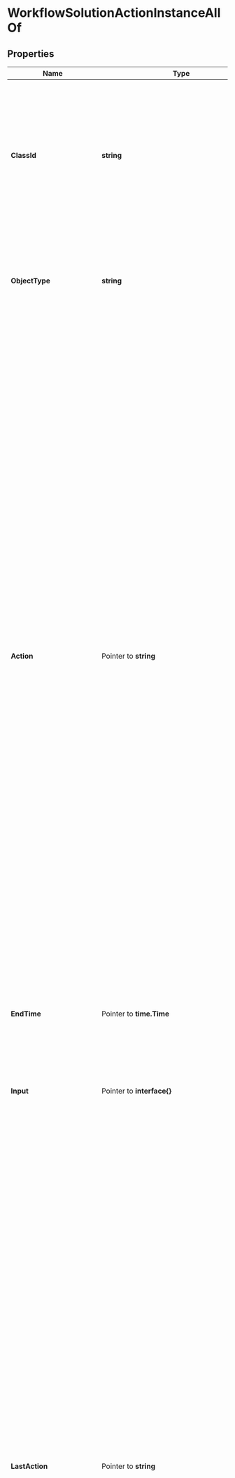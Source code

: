 # WorkflowSolutionActionInstanceAllOf

## Properties

Name | Type | Description | Notes
------------ | ------------- | ------------- | -------------
**ClassId** | **string** | The fully-qualified name of the instantiated, concrete type. This property is used as a discriminator to identify the type of the payload when marshaling and unmarshaling data. | [default to "workflow.SolutionActionInstance"]
**ObjectType** | **string** | The fully-qualified name of the instantiated, concrete type. The value should be the same as the &#39;ClassId&#39; property. | [default to "workflow.SolutionActionInstance"]
**Action** | Pointer to **string** | Name of the action that needs to be performed on the solution instance. * &#x60;None&#x60; - No action is set, this is the default value for action field. * &#x60;Validate&#x60; - Validation the action instance inputs and run the validation workflows. * &#x60;Start&#x60; - Start a new execution of the action instance. * &#x60;Retry&#x60; - Retry the solution action instance from the beginning. * &#x60;RetryFailed&#x60; - Retry the workflow that has failed from the failure point. * &#x60;Cancel&#x60; - Cancel the core workflow that is in running or waiting state. This action can be used when the workflows are stuck and not progressing. * &#x60;Stop&#x60; - Stop the action instance which is in progress and didn&#39;t complete successfully. Use this action to clear the state and then delete the action instance. A completed action cannot be stopped. | [optional] [default to "None"]
**EndTime** | Pointer to **time.Time** | The time when the action was stopped or completed execution last time. | [optional] [readonly] 
**Input** | Pointer to **interface{}** | Inputs for a solution action and the format is specified by input definition of the solution action definition. | [optional] 
**LastAction** | Pointer to **string** | The last action that was issued on the action definition workflows is saved in this property. * &#x60;None&#x60; - No action is set, this is the default value for action field. * &#x60;Validate&#x60; - Validation the action instance inputs and run the validation workflows. * &#x60;Start&#x60; - Start a new execution of the action instance. * &#x60;Retry&#x60; - Retry the solution action instance from the beginning. * &#x60;RetryFailed&#x60; - Retry the workflow that has failed from the failure point. * &#x60;Cancel&#x60; - Cancel the core workflow that is in running or waiting state. This action can be used when the workflows are stuck and not progressing. * &#x60;Stop&#x60; - Stop the action instance which is in progress and didn&#39;t complete successfully. Use this action to clear the state and then delete the action instance. A completed action cannot be stopped. | [optional] [readonly] [default to "None"]
**Name** | Pointer to **string** | Name for the action instance is created in the system by appending name of the solution instance to the name of the action definition. | [optional] [readonly] 
**StartTime** | Pointer to **time.Time** | The time when the action was started for execution last time. | [optional] [readonly] 
**Status** | Pointer to **string** | State of the solution action instance. * &#x60;NotStarted&#x60; - Solution action is not yet started and it is in a draft mode. A solution action instance can be deleted in this state. * &#x60;Validating&#x60; - A validate action has been triggered on the action and until it completes the start action cannot be issued. * &#x60;InProgress&#x60; - An action is in progress and until that action has reached a final state, another action cannot be started. * &#x60;Failed&#x60; - The action on the solution failed and can be retried. * &#x60;Completed&#x60; - The action on the solution completed successfully. * &#x60;Stopping&#x60; - The stop action is running on the action instance. | [optional] [readonly] [default to "NotStarted"]
**ActionWorkflowInfo** | Pointer to [**WorkflowWorkflowInfoRelationship**](workflow.WorkflowInfo.Relationship.md) |  | [optional] 
**SolutionActionDefinition** | Pointer to [**WorkflowSolutionActionDefinitionRelationship**](workflow.SolutionActionDefinition.Relationship.md) |  | [optional] 
**SolutionDefinition** | Pointer to [**WorkflowSolutionDefinitionRelationship**](workflow.SolutionDefinition.Relationship.md) |  | [optional] 
**SolutionInstance** | Pointer to [**WorkflowSolutionInstanceRelationship**](workflow.SolutionInstance.Relationship.md) |  | [optional] 
**StopWorkflowInfo** | Pointer to [**WorkflowWorkflowInfoRelationship**](workflow.WorkflowInfo.Relationship.md) |  | [optional] 
**ValidationWorkflowInfo** | Pointer to [**WorkflowWorkflowInfoRelationship**](workflow.WorkflowInfo.Relationship.md) |  | [optional] 

## Methods

### NewWorkflowSolutionActionInstanceAllOf

`func NewWorkflowSolutionActionInstanceAllOf(classId string, objectType string, ) *WorkflowSolutionActionInstanceAllOf`

NewWorkflowSolutionActionInstanceAllOf instantiates a new WorkflowSolutionActionInstanceAllOf object
This constructor will assign default values to properties that have it defined,
and makes sure properties required by API are set, but the set of arguments
will change when the set of required properties is changed

### NewWorkflowSolutionActionInstanceAllOfWithDefaults

`func NewWorkflowSolutionActionInstanceAllOfWithDefaults() *WorkflowSolutionActionInstanceAllOf`

NewWorkflowSolutionActionInstanceAllOfWithDefaults instantiates a new WorkflowSolutionActionInstanceAllOf object
This constructor will only assign default values to properties that have it defined,
but it doesn't guarantee that properties required by API are set

### GetClassId

`func (o *WorkflowSolutionActionInstanceAllOf) GetClassId() string`

GetClassId returns the ClassId field if non-nil, zero value otherwise.

### GetClassIdOk

`func (o *WorkflowSolutionActionInstanceAllOf) GetClassIdOk() (*string, bool)`

GetClassIdOk returns a tuple with the ClassId field if it's non-nil, zero value otherwise
and a boolean to check if the value has been set.

### SetClassId

`func (o *WorkflowSolutionActionInstanceAllOf) SetClassId(v string)`

SetClassId sets ClassId field to given value.


### GetObjectType

`func (o *WorkflowSolutionActionInstanceAllOf) GetObjectType() string`

GetObjectType returns the ObjectType field if non-nil, zero value otherwise.

### GetObjectTypeOk

`func (o *WorkflowSolutionActionInstanceAllOf) GetObjectTypeOk() (*string, bool)`

GetObjectTypeOk returns a tuple with the ObjectType field if it's non-nil, zero value otherwise
and a boolean to check if the value has been set.

### SetObjectType

`func (o *WorkflowSolutionActionInstanceAllOf) SetObjectType(v string)`

SetObjectType sets ObjectType field to given value.


### GetAction

`func (o *WorkflowSolutionActionInstanceAllOf) GetAction() string`

GetAction returns the Action field if non-nil, zero value otherwise.

### GetActionOk

`func (o *WorkflowSolutionActionInstanceAllOf) GetActionOk() (*string, bool)`

GetActionOk returns a tuple with the Action field if it's non-nil, zero value otherwise
and a boolean to check if the value has been set.

### SetAction

`func (o *WorkflowSolutionActionInstanceAllOf) SetAction(v string)`

SetAction sets Action field to given value.

### HasAction

`func (o *WorkflowSolutionActionInstanceAllOf) HasAction() bool`

HasAction returns a boolean if a field has been set.

### GetEndTime

`func (o *WorkflowSolutionActionInstanceAllOf) GetEndTime() time.Time`

GetEndTime returns the EndTime field if non-nil, zero value otherwise.

### GetEndTimeOk

`func (o *WorkflowSolutionActionInstanceAllOf) GetEndTimeOk() (*time.Time, bool)`

GetEndTimeOk returns a tuple with the EndTime field if it's non-nil, zero value otherwise
and a boolean to check if the value has been set.

### SetEndTime

`func (o *WorkflowSolutionActionInstanceAllOf) SetEndTime(v time.Time)`

SetEndTime sets EndTime field to given value.

### HasEndTime

`func (o *WorkflowSolutionActionInstanceAllOf) HasEndTime() bool`

HasEndTime returns a boolean if a field has been set.

### GetInput

`func (o *WorkflowSolutionActionInstanceAllOf) GetInput() interface{}`

GetInput returns the Input field if non-nil, zero value otherwise.

### GetInputOk

`func (o *WorkflowSolutionActionInstanceAllOf) GetInputOk() (*interface{}, bool)`

GetInputOk returns a tuple with the Input field if it's non-nil, zero value otherwise
and a boolean to check if the value has been set.

### SetInput

`func (o *WorkflowSolutionActionInstanceAllOf) SetInput(v interface{})`

SetInput sets Input field to given value.

### HasInput

`func (o *WorkflowSolutionActionInstanceAllOf) HasInput() bool`

HasInput returns a boolean if a field has been set.

### SetInputNil

`func (o *WorkflowSolutionActionInstanceAllOf) SetInputNil(b bool)`

 SetInputNil sets the value for Input to be an explicit nil

### UnsetInput
`func (o *WorkflowSolutionActionInstanceAllOf) UnsetInput()`

UnsetInput ensures that no value is present for Input, not even an explicit nil
### GetLastAction

`func (o *WorkflowSolutionActionInstanceAllOf) GetLastAction() string`

GetLastAction returns the LastAction field if non-nil, zero value otherwise.

### GetLastActionOk

`func (o *WorkflowSolutionActionInstanceAllOf) GetLastActionOk() (*string, bool)`

GetLastActionOk returns a tuple with the LastAction field if it's non-nil, zero value otherwise
and a boolean to check if the value has been set.

### SetLastAction

`func (o *WorkflowSolutionActionInstanceAllOf) SetLastAction(v string)`

SetLastAction sets LastAction field to given value.

### HasLastAction

`func (o *WorkflowSolutionActionInstanceAllOf) HasLastAction() bool`

HasLastAction returns a boolean if a field has been set.

### GetName

`func (o *WorkflowSolutionActionInstanceAllOf) GetName() string`

GetName returns the Name field if non-nil, zero value otherwise.

### GetNameOk

`func (o *WorkflowSolutionActionInstanceAllOf) GetNameOk() (*string, bool)`

GetNameOk returns a tuple with the Name field if it's non-nil, zero value otherwise
and a boolean to check if the value has been set.

### SetName

`func (o *WorkflowSolutionActionInstanceAllOf) SetName(v string)`

SetName sets Name field to given value.

### HasName

`func (o *WorkflowSolutionActionInstanceAllOf) HasName() bool`

HasName returns a boolean if a field has been set.

### GetStartTime

`func (o *WorkflowSolutionActionInstanceAllOf) GetStartTime() time.Time`

GetStartTime returns the StartTime field if non-nil, zero value otherwise.

### GetStartTimeOk

`func (o *WorkflowSolutionActionInstanceAllOf) GetStartTimeOk() (*time.Time, bool)`

GetStartTimeOk returns a tuple with the StartTime field if it's non-nil, zero value otherwise
and a boolean to check if the value has been set.

### SetStartTime

`func (o *WorkflowSolutionActionInstanceAllOf) SetStartTime(v time.Time)`

SetStartTime sets StartTime field to given value.

### HasStartTime

`func (o *WorkflowSolutionActionInstanceAllOf) HasStartTime() bool`

HasStartTime returns a boolean if a field has been set.

### GetStatus

`func (o *WorkflowSolutionActionInstanceAllOf) GetStatus() string`

GetStatus returns the Status field if non-nil, zero value otherwise.

### GetStatusOk

`func (o *WorkflowSolutionActionInstanceAllOf) GetStatusOk() (*string, bool)`

GetStatusOk returns a tuple with the Status field if it's non-nil, zero value otherwise
and a boolean to check if the value has been set.

### SetStatus

`func (o *WorkflowSolutionActionInstanceAllOf) SetStatus(v string)`

SetStatus sets Status field to given value.

### HasStatus

`func (o *WorkflowSolutionActionInstanceAllOf) HasStatus() bool`

HasStatus returns a boolean if a field has been set.

### GetActionWorkflowInfo

`func (o *WorkflowSolutionActionInstanceAllOf) GetActionWorkflowInfo() WorkflowWorkflowInfoRelationship`

GetActionWorkflowInfo returns the ActionWorkflowInfo field if non-nil, zero value otherwise.

### GetActionWorkflowInfoOk

`func (o *WorkflowSolutionActionInstanceAllOf) GetActionWorkflowInfoOk() (*WorkflowWorkflowInfoRelationship, bool)`

GetActionWorkflowInfoOk returns a tuple with the ActionWorkflowInfo field if it's non-nil, zero value otherwise
and a boolean to check if the value has been set.

### SetActionWorkflowInfo

`func (o *WorkflowSolutionActionInstanceAllOf) SetActionWorkflowInfo(v WorkflowWorkflowInfoRelationship)`

SetActionWorkflowInfo sets ActionWorkflowInfo field to given value.

### HasActionWorkflowInfo

`func (o *WorkflowSolutionActionInstanceAllOf) HasActionWorkflowInfo() bool`

HasActionWorkflowInfo returns a boolean if a field has been set.

### GetSolutionActionDefinition

`func (o *WorkflowSolutionActionInstanceAllOf) GetSolutionActionDefinition() WorkflowSolutionActionDefinitionRelationship`

GetSolutionActionDefinition returns the SolutionActionDefinition field if non-nil, zero value otherwise.

### GetSolutionActionDefinitionOk

`func (o *WorkflowSolutionActionInstanceAllOf) GetSolutionActionDefinitionOk() (*WorkflowSolutionActionDefinitionRelationship, bool)`

GetSolutionActionDefinitionOk returns a tuple with the SolutionActionDefinition field if it's non-nil, zero value otherwise
and a boolean to check if the value has been set.

### SetSolutionActionDefinition

`func (o *WorkflowSolutionActionInstanceAllOf) SetSolutionActionDefinition(v WorkflowSolutionActionDefinitionRelationship)`

SetSolutionActionDefinition sets SolutionActionDefinition field to given value.

### HasSolutionActionDefinition

`func (o *WorkflowSolutionActionInstanceAllOf) HasSolutionActionDefinition() bool`

HasSolutionActionDefinition returns a boolean if a field has been set.

### GetSolutionDefinition

`func (o *WorkflowSolutionActionInstanceAllOf) GetSolutionDefinition() WorkflowSolutionDefinitionRelationship`

GetSolutionDefinition returns the SolutionDefinition field if non-nil, zero value otherwise.

### GetSolutionDefinitionOk

`func (o *WorkflowSolutionActionInstanceAllOf) GetSolutionDefinitionOk() (*WorkflowSolutionDefinitionRelationship, bool)`

GetSolutionDefinitionOk returns a tuple with the SolutionDefinition field if it's non-nil, zero value otherwise
and a boolean to check if the value has been set.

### SetSolutionDefinition

`func (o *WorkflowSolutionActionInstanceAllOf) SetSolutionDefinition(v WorkflowSolutionDefinitionRelationship)`

SetSolutionDefinition sets SolutionDefinition field to given value.

### HasSolutionDefinition

`func (o *WorkflowSolutionActionInstanceAllOf) HasSolutionDefinition() bool`

HasSolutionDefinition returns a boolean if a field has been set.

### GetSolutionInstance

`func (o *WorkflowSolutionActionInstanceAllOf) GetSolutionInstance() WorkflowSolutionInstanceRelationship`

GetSolutionInstance returns the SolutionInstance field if non-nil, zero value otherwise.

### GetSolutionInstanceOk

`func (o *WorkflowSolutionActionInstanceAllOf) GetSolutionInstanceOk() (*WorkflowSolutionInstanceRelationship, bool)`

GetSolutionInstanceOk returns a tuple with the SolutionInstance field if it's non-nil, zero value otherwise
and a boolean to check if the value has been set.

### SetSolutionInstance

`func (o *WorkflowSolutionActionInstanceAllOf) SetSolutionInstance(v WorkflowSolutionInstanceRelationship)`

SetSolutionInstance sets SolutionInstance field to given value.

### HasSolutionInstance

`func (o *WorkflowSolutionActionInstanceAllOf) HasSolutionInstance() bool`

HasSolutionInstance returns a boolean if a field has been set.

### GetStopWorkflowInfo

`func (o *WorkflowSolutionActionInstanceAllOf) GetStopWorkflowInfo() WorkflowWorkflowInfoRelationship`

GetStopWorkflowInfo returns the StopWorkflowInfo field if non-nil, zero value otherwise.

### GetStopWorkflowInfoOk

`func (o *WorkflowSolutionActionInstanceAllOf) GetStopWorkflowInfoOk() (*WorkflowWorkflowInfoRelationship, bool)`

GetStopWorkflowInfoOk returns a tuple with the StopWorkflowInfo field if it's non-nil, zero value otherwise
and a boolean to check if the value has been set.

### SetStopWorkflowInfo

`func (o *WorkflowSolutionActionInstanceAllOf) SetStopWorkflowInfo(v WorkflowWorkflowInfoRelationship)`

SetStopWorkflowInfo sets StopWorkflowInfo field to given value.

### HasStopWorkflowInfo

`func (o *WorkflowSolutionActionInstanceAllOf) HasStopWorkflowInfo() bool`

HasStopWorkflowInfo returns a boolean if a field has been set.

### GetValidationWorkflowInfo

`func (o *WorkflowSolutionActionInstanceAllOf) GetValidationWorkflowInfo() WorkflowWorkflowInfoRelationship`

GetValidationWorkflowInfo returns the ValidationWorkflowInfo field if non-nil, zero value otherwise.

### GetValidationWorkflowInfoOk

`func (o *WorkflowSolutionActionInstanceAllOf) GetValidationWorkflowInfoOk() (*WorkflowWorkflowInfoRelationship, bool)`

GetValidationWorkflowInfoOk returns a tuple with the ValidationWorkflowInfo field if it's non-nil, zero value otherwise
and a boolean to check if the value has been set.

### SetValidationWorkflowInfo

`func (o *WorkflowSolutionActionInstanceAllOf) SetValidationWorkflowInfo(v WorkflowWorkflowInfoRelationship)`

SetValidationWorkflowInfo sets ValidationWorkflowInfo field to given value.

### HasValidationWorkflowInfo

`func (o *WorkflowSolutionActionInstanceAllOf) HasValidationWorkflowInfo() bool`

HasValidationWorkflowInfo returns a boolean if a field has been set.


[[Back to Model list]](../README.md#documentation-for-models) [[Back to API list]](../README.md#documentation-for-api-endpoints) [[Back to README]](../README.md)


